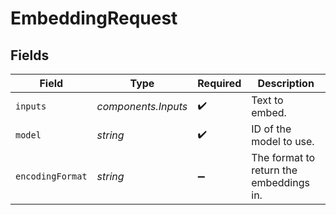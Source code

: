 # EmbeddingRequest


## Fields

| Field                                   | Type                                    | Required                                | Description                             |
| --------------------------------------- | --------------------------------------- | --------------------------------------- | --------------------------------------- |
| `inputs`                                | *components.Inputs*                     | :heavy_check_mark:                      | Text to embed.                          |
| `model`                                 | *string*                                | :heavy_check_mark:                      | ID of the model to use.                 |
| `encodingFormat`                        | *string*                                | :heavy_minus_sign:                      | The format to return the embeddings in. |